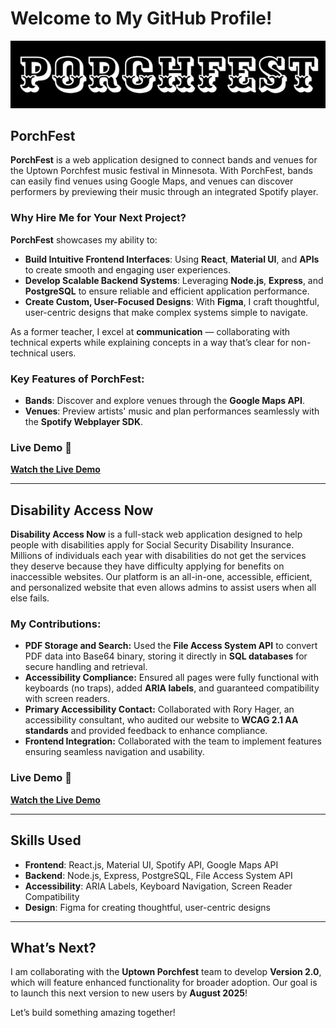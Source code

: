 # **Welcome to My GitHub Profile!**

![PorchFest](./porchfest.png)

## **PorchFest**

**PorchFest** is a web application designed to connect bands and venues for the Uptown Porchfest music festival in Minnesota. With PorchFest, bands can easily find venues using Google Maps, and venues can discover performers by previewing their music through an integrated Spotify player.

### **Why Hire Me for Your Next Project?**

**PorchFest** showcases my ability to:

- **Build Intuitive Frontend Interfaces**: Using **React**, **Material UI**, and **APIs** to create smooth and engaging user experiences.
- **Develop Scalable Backend Systems**: Leveraging **Node.js**, **Express**, and **PostgreSQL** to ensure reliable and efficient application performance.
- **Create Custom, User-Focused Designs**: With **Figma**, I craft thoughtful, user-centric designs that make complex systems simple to navigate.

As a former teacher, I excel at **communication** — collaborating with technical experts while explaining concepts in a way that’s clear for non-technical users.

### **Key Features of PorchFest:**

- **Bands**: Discover and explore venues through the **Google Maps API**.
- **Venues**: Preview artists' music and plan performances seamlessly with the **Spotify Webplayer SDK**.

### **Live Demo 🎥**

**[Watch the Live Demo](https://youtu.be/L3whZrqDOaY?si=A5xaGbVybdhCT08U)**

---

## **Disability Access Now**

**Disability Access Now** is a full-stack web application designed to help people with disabilities apply for Social Security Disability Insurance. Millions of individuals each year with disabilities do not get the services they deserve because they have difficulty applying for benefits on inaccessible websites. Our platform is an all-in-one, accessible, efficient, and personalized website that even allows admins to assist users when all else fails.

### **My Contributions:**

- **PDF Storage and Search:** Used the **File Access System API** to convert PDF data into Base64 binary, storing it directly in **SQL databases** for secure handling and retrieval.
- **Accessibility Compliance:** Ensured all pages were fully functional with keyboards (no traps), added **ARIA labels**, and guaranteed compatibility with screen readers.
- **Primary Accessibility Contact:** Collaborated with Rory Hager, an accessibility consultant, who audited our website to **WCAG 2.1 AA standards** and provided feedback to enhance compliance.
- **Frontend Integration:** Collaborated with the team to implement features ensuring seamless navigation and usability.

### **Live Demo 🎥**

[**Watch the Live Demo**](https://youtu.be/DisabilityAccessNowDemo)

---

## **Skills Used**

- **Frontend**: React.js, Material UI, Spotify API, Google Maps API
- **Backend**: Node.js, Express, PostgreSQL, File Access System API
- **Accessibility**: ARIA Labels, Keyboard Navigation, Screen Reader Compatibility
- **Design**: Figma for creating thoughtful, user-centric designs

---

## **What’s Next?**

I am collaborating with the **Uptown Porchfest** team to develop **Version 2.0**, which will feature enhanced functionality for broader adoption. Our goal is to launch this next version to new users by **August 2025**!

Let’s build something amazing together!


